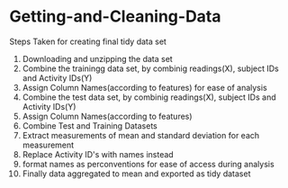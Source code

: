 # Getting-and-Cleaning-Data

Steps Taken for creating final tidy data set

1) Downloading and unzipping the data set
2) Combine the trainingg data set, by combinig readings(X), subject IDs and Activity IDs(Y)
3) Assign Column Names(according to features)  for ease of analysis 
4) Combine the test data set, by combinig readings(X), subject IDs and Activity IDs(Y)
5) Assign Column Names(according to features)  
6) Combine Test and Training Datasets
7) Extract measurements of mean and standard deviation for each measurement
8) Replace Activity ID's with names instead
9) format names as perconventions for ease of access during analysis
10) Finally data aggregated to mean and exported as tidy dataset  
